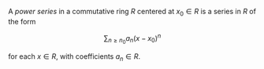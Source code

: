 A *power series* in a commutative ring $R$ centered at $x_0 \in R$ is a series in $R$ of the form

$$
\sum_{n \geq n_0} a_n (x - x_0)^n
$$

for each $x \in R$, with coefficients $a_n \in R$.
